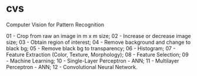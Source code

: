 # cvs
Computer Vision for Pattern Recognition

01 - Crop from raw an image in m x m size;
02 - Increase or decrease image size;
03 - Obtain region of interest;
04 - Remove background and change to black bg;
05 - Remove black bg to transparency;
06 - Histogram;
07 - Feature Extraction (Color, Texture, Morphology);
08 - Feature Selection;
09 - Machine Learning;
10 - Single-Layer Perceptron - ANN;
11 - Multilayer Perceptron - ANN;
12 - Convolutional Neural Network.
